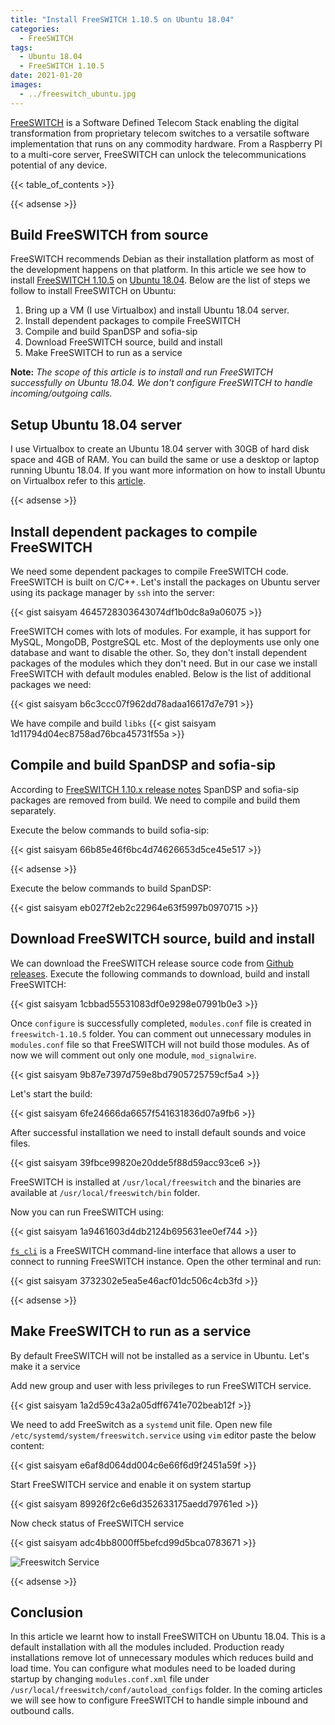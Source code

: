 ```yaml
---
title: "Install FreeSWITCH 1.10.5 on Ubuntu 18.04"
categories:
  - FreeSWITCH
tags:
  - Ubuntu 18.04
  - FreeSWITCH 1.10.5
date: 2021-01-20
images:
  - ../freeswitch_ubuntu.jpg
---
```


[FreeSWITCH](https://freeswitch.com/) is a Software Defined Telecom Stack enabling the digital transformation from proprietary telecom switches to a versatile software implementation that runs on any commodity hardware. From a Raspberry PI to a multi-core server, FreeSWITCH can unlock the telecommunications potential of any device.

{{< table_of_contents >}}

{{< adsense >}}

## Build FreeSWITCH from source
FreeSWITCH recommends Debian as their installation platform as most of the development happens on that platform. In this article we see how to install [FreeSWITCH 1.10.5](https://github.com/signalwire/freeswitch/releases/tag/v1.10.5) on [Ubuntu 18.04](https://releases.ubuntu.com/18.04/). Below are the list of steps we follow to install FreeSWITCH on Ubuntu:
1. Bring up a VM (I use Virtualbox) and install Ubuntu 18.04 server.
2. Install dependent packages to compile FreeSWITCH
3. Compile and build SpanDSP and sofia-sip
4. Download FreeSWITCH source, build and install
5. Make FreeSWITCH to run as a service

**Note:** *The scope of this article is to install and run FreeSWITCH successfully on Ubuntu 18.04. We don't configure FreeSWITCH to handle incoming/outgoing calls.*

## Setup Ubuntu 18.04 server
I use Virtualbox to create an Ubuntu 18.04 server with 30GB of hard disk space and 4GB of RAM. You can build the same or use a desktop or laptop running Ubuntu 18.04. If you want more information on how to install Ubuntu on Virtualbox refer to this [article](https://hibbard.eu/install-ubuntu-virtual-box/).

{{< adsense >}}

## Install dependent packages to compile FreeSWITCH
We need some dependent packages to compile FreeSWITCH code. FreeSWITCH is built on C/C++. Let's install the packages on Ubuntu server using its package manager by `ssh` into the server:

{{< gist saisyam 4645728303643074df1b0dc8a9a06075 >}}

FreeSWITCH comes with lots of modules. For example, it has support for MySQL, MongoDB, PostgreSQL etc. Most of the deployments use only one database and want to disable the other. So, they don't install dependent packages of the modules which they don't need. But in our case we install FreeSWITCH with default modules enabled. Below is the list of additional packages we need:

{{< gist saisyam b6c3ccc07f962dd78adaa16617d7e791 >}}

We have compile and build `libks`
{{< gist saisyam 1d11794d04ec8758ad76bca45731f55a >}}

## Compile and build SpanDSP and sofia-sip
According to [FreeSWITCH 1.10.x release notes](https://freeswitch.org/confluence/display/freeswitch/freeswitch+1.10.x+Release+notes) SpanDSP and sofia-sip packages are removed from build. We need to compile and build them separately. 

Execute the below commands to build sofia-sip:

{{< gist saisyam 66b85e46f6bc4d74626653d5ce45e517 >}}

{{< adsense >}}

Execute the below commands to build SpanDSP:

{{< gist saisyam eb027f2eb2c22964e63f5997b0970715 >}}

## Download FreeSWITCH source, build and install
We can download the FreeSWITCH release source code from [Github releases](https://github.com/signalwire/freeswitch/releases). Execute the following commands to download, build and install FreeSWITCH:

{{< gist saisyam 1cbbad55531083df0e9298e07991b0e3 >}}

Once `configure` is successfully completed, `modules.conf` file is created in `freeswitch-1.10.5` folder. You can comment out unnecessary modules in `modules.conf` file so that FreeSWITCH will not build those modules. As of now we will comment out only one module, `mod_signalwire`.

{{< gist saisyam 9b87e7397d759e8bd7905725759cf5a4 >}}

Let's start the build:

{{< gist saisyam 6fe24666da6657f541631836d07a9fb6 >}}

After successful installation we need to install default sounds and voice files.

{{< gist saisyam 39fbce99820e20dde5f88d59acc93ce6 >}}

FreeSWITCH is installed at `/usr/local/freeswitch` and the binaries are available at `/usr/local/freeswitch/bin` folder.

Now you can run FreeSWITCH using:

{{< gist saisyam 1a9461603d4db2124b695631ee0ef744 >}}

[`fs_cli`](https://freeswitch.org/confluence/pages/viewpage.action?pageId=1048948) is a FreeSWITCH command-line interface that allows a user to connect to running FreeSWITCH instance. Open the other terminal and run:

{{< gist saisyam 3732302e5ea5e46acf01dc506c4cb3fd >}}

{{< adsense >}}

## Make FreeSWITCH to run as a service
By default FreeSWITCH will not be installed as a service in Ubuntu. Let's make it a service

Add new group and user with less privileges to run FreeSWITCH service.

{{< gist saisyam 1a2d59c43a2a05dff6741e702beab12f >}}

We need to add FreeSwitch as a `systemd` unit file. Open new file `/etc/systemd/system/freeswitch.service` using `vim` editor paste the below content:

{{< gist saisyam e6af8d064dd004c6e66f6d9f2451a59f >}}

Start FreeSWITCH service and enable it on system startup

{{< gist saisyam 89926f2c6e6d352633175aedd79761ed >}}

Now check status of FreeSWITCH service

{{< gist saisyam adc4bb8000ff5befcd99d5bca0783671 >}}

![Freeswitch Service](../freeswitch_service.jpg)

{{< adsense >}}

## Conclusion
In this article we learnt how to install FreeSWITCH on Ubuntu 18.04. This is a default installation with all the modules included. Production ready installations remove lot of unnecessary modules which reduces build and load time. You can configure what modules need to be loaded during startup by changing `modules.conf.xml` file under `/usr/local/freeswitch/conf/autoload_configs` folder. In the coming articles we will see how to configure FreeSWITCH to handle simple inbound and outbound calls.